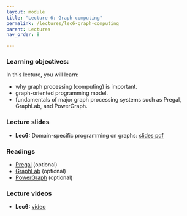 ```yaml
---
layout: module
title: "Lecture 6: Graph computing"
permalink: /lectures/lec6-graph-computing
parent: Lectures
nav_order: 8

---
```

### Learning objectives:

In this lecture, you will learn:

* why graph processing (computing) is important.
* graph-oriented programming model.
* fundamentals of major graph processing systems such as Pregal, GraphLab, and PowerGraph.


### Lecture slides

* **Lec6:** Domain-specific programming on graphs: [slides pdf](/ds5110-spring23/assets/docs/lec6-graph-processing.pdf)


### Readings 

* [Pregal](https://research.google/pubs/pub37252/) (optional)
* [GraphLab](https://arxiv.org/ftp/arxiv/papers/1408/1408.2041.pdf) (optional)
* [PowerGraph](https://www.usenix.org/conference/osdi12/technical-sessions/presentation/gonzalez) (optional)


### Lecture videos

* **Lec6:** [video](#)
